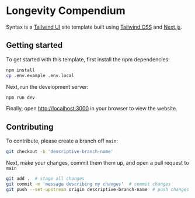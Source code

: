 # Longevity Compendium

Syntax is a [Tailwind UI](https://tailwindui.com) site template built using [Tailwind CSS](https://tailwindcss.com) and [Next.js](https://nextjs.org).

## Getting started

To get started with this template, first install the npm dependencies:

```bash
npm install
cp .env.example .env.local
```

Next, run the development server:

```bash
npm run dev
```

Finally, open [http://localhost:3000](http://localhost:3000) in your browser to view the website.

## Contributing

To contribute, please create a branch off `main`:

```bash
git checkout -b 'descriptive-branch-name'
```

Next, make your changes, commit them them up, and open a pull request to `main`

```bash
git add .  # stage all changes
git commit -m 'message describing my changes'  # commit changes
git push --set-upstream origin descriptive-branch-name  # push changes to remote
```
